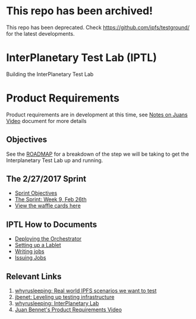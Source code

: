 # This repo has been archived!
This repo has been deprecated. Check https://github.com/ipfs/testground/ for the latest developments.

# InterPlanetary Test Lab (IPTL)
Building the InterPlanetary Test Lab

# Product Requirements
Product requirements are in development at this time, see [Notes on Juans Video](/notes/sprint-objectives-2-27-2017.md) document for more details

## Objectives

See the [ROADMAP](ROADMAP.md) for a breakdown of the step we will be taking to get the Interplanetary Test Lab up and running.

## The 2/27/2017 Sprint

- [Sprint Objectives](https://github.com/ipfs/test-lab/blob/master/sprint-objectives-2-27-2017.md)
- [The Sprint: Week 9, Feb 26th](https://github.com/ipfs/pm/issues/354)
- [View the waffle cards here](https://waffle.io/ipfs/test-lab)

## IPTL How to Documents

- [Deploying the Orchestrator](/guides/deploying-the-orchestrator.md)
- [Setting up a Lablet](/guides/setting-up-lablet.md)
- [Writing jobs](/guides/writing-jobs.md)
- [Issuing Jobs](/guides/issuing-jobs.md)

## Relevant Links

1. [whyrusleeping: Real world IPFS scenarios we want to test](https://github.com/ipfs/notes/issues/211)
2. [jbenet: Leveling up testing infrastructure](https://github.com/ipfs/notes/issues/202)
3. [whyrusleeping: InterPlanetary Lab](https://github.com/ipfs/notes/issues/191)
4. [Juan Bennet's Product Requirements Video](https://www.youtube.com/watch?v=giQfhypeo7g)
